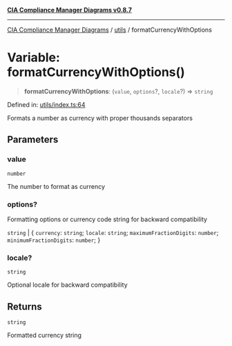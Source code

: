 [**CIA Compliance Manager Diagrams v0.8.7**](../../README.md)

***

[CIA Compliance Manager Diagrams](../../modules.md) / [utils](../README.md) / formatCurrencyWithOptions

# Variable: formatCurrencyWithOptions()

> **formatCurrencyWithOptions**: (`value`, `options`?, `locale`?) => `string`

Defined in: [utils/index.ts:64](https://github.com/Hack23/cia-compliance-manager/blob/c1b03266cad85c2f58531e3fd0aea147fa649ae0/src/utils/index.ts#L64)

Formats a number as currency with proper thousands separators

## Parameters

### value

`number`

The number to format as currency

### options?

Formatting options or currency code string for backward compatibility

`string` | \{ `currency`: `string`; `locale`: `string`; `maximumFractionDigits`: `number`; `minimumFractionDigits`: `number`; \}

### locale?

`string`

Optional locale for backward compatibility

## Returns

`string`

Formatted currency string
